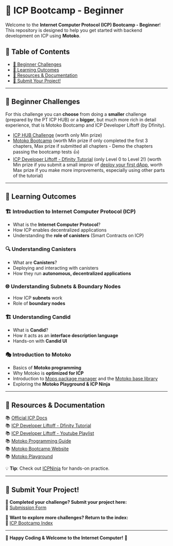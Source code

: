 # 🚀 ICP Bootcamp - Beginner

Welcome to the **Internet Computer Protocol (ICP) Bootcamp - Beginner**! This repository is designed to help you get started with backend development on ICP using **Motoko**.

## 📜 Table of Contents
- [🎯 Beginner Challenges](#-beginner-challenges)
- [📖 Learning Outcomes](#-learning-outcomes)
- [🔗 Resources & Documentation](#-resources--documentation)
- [📩 Submit Your Project!](#-submit-your-project)

---

## 🎯 Beginner Challenges

For this challenge you can **choose** from doing a **smaller** challenge (prepared by the PT ICP HUB) or a **bigger**, but much more rich in detail experience, that is Motoko Bootcamp and ICP Developer Liftoff (by Dfinity).

- [ICP HUB Challenge](https://github.com/pt-icp-hub/ICP-Bootcamp-Beginner-Coding) (worth only Min prize)
- [Motoko Bootcamp](https://nnri3-7qaaa-aaaaj-qa3qa-cai.icp0.io/) (worth Min prize if only completed the first 3 chapters, Max prize if submitted all chapters - Demo the chapters passing the bootcamp tests 👍)
- [ICP Developer Liftoff - Dfinity Tutorial](https://internetcomputer.org/docs/current/tutorials/developer-liftoff/)  (only Level 0 to Level 2!) (worth Min prize if you submit a small improv of [deploy your first dApp](https://internetcomputer.org/docs/current/tutorials/developer-liftoff/level-1/1.3-first-dapp), worth Max prize if you make more improvements, especially using other parts of the tutorial)

---

## 📖 Learning Outcomes

### 🏗️ **Introduction to Internet Computer Protocol (ICP)**
- What is the **Internet Computer Protocol**?
- How ICP enables decentralized applications
- Understanding the **role of canisters** (Smart Contracts on ICP)

### 🔍 **Understanding Canisters**
- What are **Canisters**?
- Deploying and interacting with canisters
- How they run **autonomous, decentralized applications**

### 🌐 **Understanding Subnets & Boundary Nodes**
- How ICP **subnets** work
- Role of **boundary nodes**

### 🏗️ **Understanding Candid**
- What is **Candid**?
- How it acts as an **interface description language**
- Hands-on with **Candid UI**

### 🎭 **Introduction to Motoko**
- Basics of **Motoko programming**
- Why Motoko is **optimized for ICP**
- Introduction to [Mops package manager](https://mops.one/) and the [Motoko base library](https://mops.one/base)
- Exploring the **Motoko Playground & ICP Ninja**

---

## 🔗 Resources & Documentation
📚 [Official ICP Docs](https://internetcomputer.org/docs)  
📚 [ICP Developer Liftoff - Dfinity Tutorial](https://internetcomputer.org/docs/current/tutorials/developer-liftoff/)  
📚 [ICP Developer Liftoff - Youtube Playlist](https://www.youtube.com/watch?v=oBUpJ4CqmN0&list=PLuhDt1vhGcrdR2h6nPNylXKS4u8L-efvD&index=31)  
📚 [Motoko Programming Guide](https://sdk.dfinity.org/docs/language-guide/motoko.html)  
📚 [Motoko Bootcamp Website](https://www.motokobootcamp.com/)  
📚 [Motoko Playground](https://m7sm4-2iaaa-aaaab-qabra-cai.raw.ic0.app/)  

💡 **Tip**: Check out [ICPNinja](https://icp.ninja/) for hands-on practice.

---

## 📩 Submit Your Project!

🎯 **Completed your challenge? Submit your project here:**  
📢 [Submission Form](https://docs.google.com/forms/d/e/1FAIpQLSfRDeUw9sckd9vVmfb9gQKs4btvZRlHLTNBTgN57HdxEnge2w/viewform?usp=dialog)  

📌 **Want to explore more challenges? Return to the index:**  
🔗 [ICP Bootcamp Index](https://github.com/pt-icp-hub/ICP-Bootcamp-Index?tab=readme-ov-file) 

---

🚀 **Happy Coding & Welcome to the Internet Computer!** 🚀
